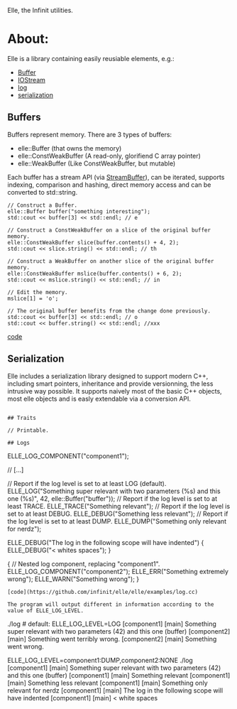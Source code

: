 Elle, the Infinit utilities.

# About:

Elle is a library containing easily reusiable elements, e.g.:

- [Buffer](https://github.com/infinit/elle/elle#Buffers)
- [IOStream](https://github.com/infinit/elle/elle#IOStream)
- [log](https://github.com/infinit/elle/elle#log)
- [serialization](https://github.com/infinit/elle/elle#serialization)

## Buffers

Buffers represent memory. There are 3 types of buffers:
- elle::Buffer (that owns the memory)
- elle::ConstWeakBuffer (A read-only, glorifiend C array pointer)
- elle::WeakBuffer (Like ConstWeakBuffer, but mutable)

Each buffer has a stream API (via [StreamBuffer](https://github.com/infinit/elle/elle#StreamBuffer)), can be iterated, supports indexing, comparison and hashing, direct memory access and can be converted to std::string.

```
// Construct a Buffer.
elle::Buffer buffer("something interesting");
std::cout << buffer[3] << std::endl; // e

// Construct a ConstWeakBuffer on a slice of the original buffer memory.
elle::ConstWeakBuffer slice(buffer.contents() + 4, 2);
std::cout << slice.string() << std::endl; // th

// Construct a WeakBuffer on another slice of the original buffer memory.
elle::ConstWeakBuffer mslice(buffer.contents() + 6, 2);
std::cout << mslice.string() << std::endl; // in

// Edit the memory.
mslice[1] = 'o';

// The original buffer benefits from the change done previously.
std::cout << buffer[3] << std::endl; // o
std::cout << buffer.string() << std::endl; //xxx
```
[code](https://github.com/infinit/elle/elle/examples/buffer.cc)

## Serialization

Elle includes a serialization library designed to support modern C++, including smart pointers, inheritance and provide versionning, the less intrusive way possible. It supports naively most of the basic C++ objects, most elle objects and is easly extendable via a conversion API.

```

## Traits

// Printable.

## Logs

```
ELLE_LOG_COMPONENT("component1");

// [...]

// Report if the log level is set to at least LOG (default).
ELLE_LOG("Something super relevant with two parameters (%s) and this one (%s)", 42, elle::Buffer("buffer"));
// Report if the log level is set to at least TRACE.
ELLE_TRACE("Something relevant");
// Report if the log level is set to at least DEBUG.
ELLE_DEBUG("Something less relevant");
// Report if the log level is set to at least DUMP.
ELLE_DUMP("Something only relevant for nerdz");

ELLE_DEBUG("The log in the following scope will have indented")
{
  ELLE_DEBUG("< whites spaces");
}

{
  // Nested log component, replacing "component1".
  ELLE_LOG_COMPONENT("component2");
  ELLE_ERR("Something extremely wrong");
  ELLE_WARN("Something wrong");
}
```
[code](https://github.com/infinit/elle/elle/examples/log.cc)

The program will output different in information according to the value of ELLE_LOG_LEVEL.
```
./log # default: ELLE_LOG_LEVEL=LOG
[component1] [main] Something super relevant with two parameters (42) and this one (buffer)
[component2] [main] Something went terribly wrong.
[component2] [main] Something went wrong.

ELLE_LOG_LEVEL=component1:DUMP,component2:NONE ./log
[component1] [main] Something super relevant with two parameters (42) and this one (buffer)
[component1] [main] Something relevant
[component1] [main] Something less relevant
[component1] [main] Something only relevant for nerdz
[component1] [main] The log in the following scope will have indented
[component1] [main]   < white spaces
```

